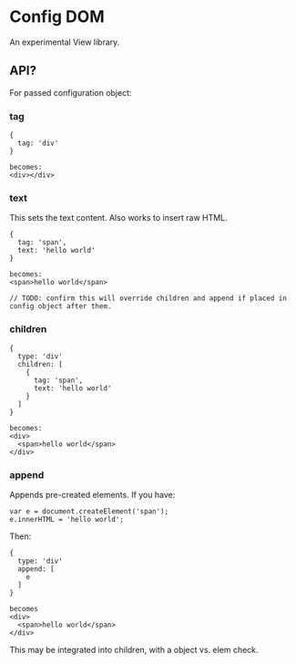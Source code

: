 # Config DOM

An experimental View library.


## API?

For passed configuration object:

### tag

    {
      tag: 'div'
    }

    becomes:
    <div></div>


### text

This sets the text content. Also works to insert raw HTML.

    {
      tag: 'span',
      text: 'hello world'
    }

    becomes:
    <span>hello world</span>

    // TODO: confirm this will override children and append if placed in config object after them.

### children

    {
      type: 'div'
      children: [
        {
          tag: 'span',
          text: 'hello world'
        }
      ]
    }

    becomes:
    <div>
      <span>hello world</span>
    </div>


### append

Appends pre-created elements. If you have:

    var e = document.createElement('span');
    e.innerHTML = 'hello world';

Then:

    {
      type: 'div'
      append: [
        e
      ]
    }

    becomes
    <div>
      <span>hello world</span>
    </div>

This may be integrated into children, with a object vs. elem check.
